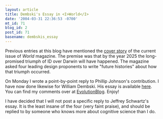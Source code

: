 ```yaml
---
layout: article
title: Dembski's Essay in <I>World</I>
date: '2004-03-31 22:36:53 -0700'
mt_id: 71
blog_id: 2
post_id: 71
basename: dembskis_essay
---
```

Previous entries at this blog have mentioned the <A HREF=http://www.worldmag.com/world/home.asp>cover story</A> of the current issue of <I>World</I> magazine.  The premise was that by the year 2025 the long-promised triumph of ID over Darwin will have happened.  The magazine asked four leading design proponents to write "future histories" about how that triumph occurred.

On Monday I wrote a point-by-point reply to Phillip Johnson's contribution.  I have now done likewise for William Dembski.  His essay is available <A HREF=http://www.worldmag.com/world/issue/04-03-04/cover_5.asp>here</A>.  You can find my comments over at <A HREF=http://evolutionblog.blogspot.com>EvolutionBlog</A>.  Enjoy!

I have decided that I will not post a specific reply to Jeffrey Schwartz's essay.  It is the least insane of the four (very faint praise), and should be replied to by someone who knows more about cognitive science than I do.
